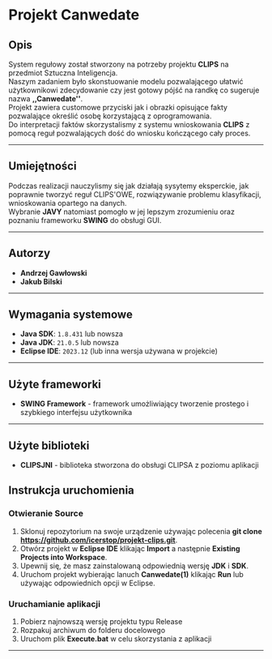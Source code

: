 # Projekt Canwedate

## Opis
System regułowy został stworzony na potrzeby projektu **CLIPS** na przedmiot Sztuczna Inteligencja.<br/>Naszym zadaniem było skonstuowanie modelu pozwalającego ułatwić użytkownikowi zdecydowanie czy jest gotowy pójść na randkę co sugeruje nazwa **,,Canwedate''**.
<br/>Projekt zawiera customowe przyciski jak i obrazki opisujące fakty pozwalające określić osobę korzystającą z oprogramowania.<br/>
Do interpretacji faktów skorzystalismy z systemu wnioskowania **CLIPS** z pomocą reguł pozwalających dość do wniosku kończącego cały proces.<br/>

---

## Umiejętności
Podczas realizacji nauczylismy się jak działają sysytemy eksperckie, jak poprawnie tworzyć reguł CLIPS'OWE, rozwiązywanie problemu klasyfikacji, wnioskowania opartego na danych. 
<br/>Wybranie **JAVY** natomiast pomogło w jej lepszym zrozumieniu oraz poznaniu frameworku **SWING** do obsługi GUI.

---

## Autorzy

- **Andrzej Gawłowski**
- **Jakub Bilski**

---

## Wymagania systemowe

- **Java SDK**: `1.8.431` lub nowsza
- **Java JDK**: `21.0.5` lub nowsza
- **Eclipse IDE**: `2023.12` (lub inna wersja używana w projekcie)

---

## Użyte frameworki

- **SWING Framework** - framework umożliwiający tworzenie prostego i szybkiego interfejsu użytkownika

---

## Użyte biblioteki
- **CLIPSJNI** - biblioteka stworzona do obsługi CLIPSA z poziomu aplikacji

## Instrukcja uruchomienia

### Otwieranie Source

1. Sklonuj repozytorium na swoje urządzenie używając polecenia **git clone https://github.com/icerstop/projekt-clips.git**.
2. Otwórz projekt w **Eclipse IDE** klikając **Import** a następnie **Existing Projects into Workspace**.
3. Upewnij się, że masz zainstalowaną odpowiednią wersję **JDK** i **SDK**.
4. Uruchom projekt wybierając lanuch **Canwedate(1)** klikając **Run** lub używając odpowiednich opcji w Eclipse.

### Uruchamianie aplikacji

1. Pobierz najnowszą wersję projektu typu Release
2. Rozpakuj archiwum do folderu docelowego
3. Uruchom plik **Execute.bat** w celu skorzystania z aplikacji

---


